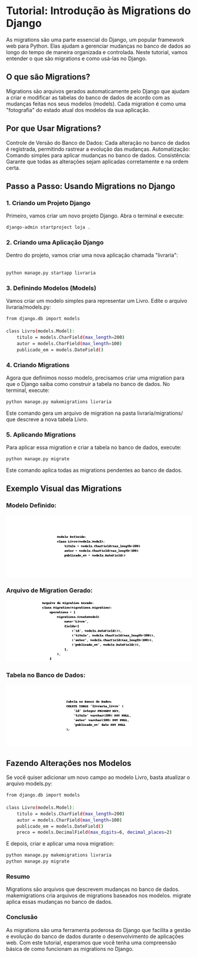 # Tutorial: Introdução às Migrations do Django
As migrations são uma parte essencial do Django, um popular framework web para Python. Elas ajudam a gerenciar mudanças no banco de dados ao longo do tempo de maneira organizada e controlada. Neste tutorial, vamos entender o que são migrations e como usá-las no Django.

## O que são Migrations?
Migrations são arquivos gerados automaticamente pelo Django que ajudam a criar e modificar as tabelas do banco de dados de acordo com as mudanças feitas nos seus modelos (models). Cada migration é como uma "fotografia" do estado atual dos modelos da sua aplicação.

## Por que Usar Migrations?
Controle de Versão do Banco de Dados: Cada alteração no banco de dados é registrada, permitindo rastrear a evolução das mudanças.
Automatização: Comando simples para aplicar mudanças no banco de dados.
Consistência: Garante que todas as alterações sejam aplicadas corretamente e na ordem certa.

## Passo a Passo: Usando Migrations no Django

### 1. Criando um Projeto Django
Primeiro, vamos criar um novo projeto Django. Abra o terminal e execute:
```bash
django-admin startproject loja .  

```
### 2. Criando uma Aplicação Django
Dentro do projeto, vamos criar uma nova aplicação chamada "livraria":

```bash

python manage.py startapp livraria

```

### 3. Definindo Modelos (Models)
Vamos criar um modelo simples para representar um Livro. Edite o arquivo livraria/models.py:
```bash
from django.db import models

class Livro(models.Model):
    titulo = models.CharField(max_length=200)
    autor = models.CharField(max_length=100)
    publicado_em = models.DateField()

```

### 4. Criando Migrations
Agora que definimos nosso modelo, precisamos criar uma migration para que o Django saiba como construir a tabela no banco de dados. No terminal, execute:

```bash
python manage.py makemigrations livraria
```
Este comando gera um arquivo de migration na pasta livraria/migrations/ que descreve a nova tabela Livro.

### 5. Aplicando Migrations
Para aplicar essa migration e criar a tabela no banco de dados, execute:
```bash
python manage.py migrate
```
Este comando aplica todas as migrations pendentes ao banco de dados.

## Exemplo Visual das Migrations
### Modelo Definido:
![Modelos definido](./imgs/modelo_definido.png)

### Arquivo de Migration Gerado:
![Migration gerado](./imgs/arquivo_migration.png)

### Tabela no Banco de Dados:
![Tabela](./imgs/tabela_bd.png)

## Fazendo Alterações nos Modelos
Se você quiser adicionar um novo campo ao modelo Livro, basta atualizar o arquivo models.py:

```bash
from django.db import models

class Livro(models.Model):
    titulo = models.CharField(max_length=200)
    autor = models.CharField(max_length=100)
    publicado_em = models.DateField()
    preco = models.DecimalField(max_digits=6, decimal_places=2)

```
E depois, criar e aplicar uma nova migration:
```bash
python manage.py makemigrations livraria
python manage.py migrate

``` 
### Resumo
Migrations são arquivos que descrevem mudanças no banco de dados.
makemigrations cria arquivos de migrations baseados nos modelos.
migrate aplica essas mudanças no banco de dados.

### Conclusão
As migrations são uma ferramenta poderosa do Django que facilita a gestão e evolução do banco de dados durante o desenvolvimento de aplicações web. Com este tutorial, esperamos que você tenha uma compreensão básica de como funcionam as migrations no Django.